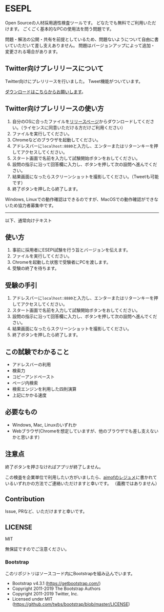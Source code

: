# ESEPL

Open Sourceの人材採用適性検査ツールです。
どなたでも無料でご利用いただけます。
ごくごく基本的なPCの使用法を問う問題です。

問題・解法の公開・共有を前提としているため、問題ないようについて自由に書いていただいて差し支えありません。
問題はバージョンアップによって追加・変更される場合があります。

## Twitter向けプレリリースについて

Twitter向けにプレリリースを行いました。
Tweet機能がついています。


[ダウンロードはこちらからお願いします](https://github.com/aimof/esepi/releases/tag/twitter0.0.1)。

## Twitter向けプレリリースの使い方

1. 自分のOSに合ったファイルを[リリースページ](https://github.com/aimof/esepi/releases/tag/twitter0.0.1)からダウンロードしてください。（ライセンスに同意いただける方だけご利用ください）
2. ファイルを実行してください。
3. Chromeなどのブラウザを起動してください。
4. アドレスバーに`localhost:8880`と入力し、エンターまたはリターンキーを押してアクセスしてください。
5. スタート画面で名前を入力して試験開始ボタンをおしてください。
6. 設問の指示に沿って回答欄に入力し、ボタンを押して次の設問へ進んでください。
7. 結果画面になったらスクリーンショットを撮影してください。（Tweetも可能です）
8. 終了ボタンを押したら終了します。

Windows, Linuxでの動作確認はできるのですが、MacOSでの動作確認ができないため協力者募集中です。

---

以下、通常向けテキスト

## 使い方

1. 事前に採用者にESEPI試験を行う旨とバージョンを伝えます。
2. ファイルを実行してください。
3. Chromeを起動した状態で受験者にPCを渡します。
4. 受験の終了を待ちます。

## 受験の手引

1. アドレスバーに`localhost:8880`と入力し、エンターまたはリターンキーを押してアクセスしてください。
2. スタート画面で名前を入力して試験開始ボタンをおしてください。
3. 設問の指示に沿って回答欄に入力し、ボタンを押して次の設問へ進んでください。
4. 結果画面になったらスクリーンショットを撮影してください。
5. 終了ボタンを押したら終了します。

## この試験でわかること

* アドレスバーの利用
* 検索力
* コピーアンドペースト
* ページ内検索
* 検索エンジンを利用した四則演算
* 上記にかかる速度

## 必要なもの

* Windows, Mac, Linuxのいずれか
* Webブラウザ(Chromeを想定していますが、他のブラウザでも差し支えないかと思います)

## 注意点

終了ボタンを押さなければアプリが終了しません。

この検査を企業単位で利用したい方がいましたら、[aimofのレジュメ](https://github.com/aimof/resume)に書かれているいずれかの方法でご連絡いただけますと幸いです。
（義務ではありません）

## Contribution

Issue, PRなど、いただけますと幸いです。

## LICENSE

MIT

無保証ですのでご注意ください。

### Bootstrap

このリポジトリはソースコード内にBootstrapを組み込んでいます。

 * Bootstrap v4.3.1 (https://getbootstrap.com/)
 * Copyright 2011-2019 The Bootstrap Authors
 * Copyright 2011-2019 Twitter, Inc.
 * Licensed under MIT (https://github.com/twbs/bootstrap/blob/master/LICENSE)